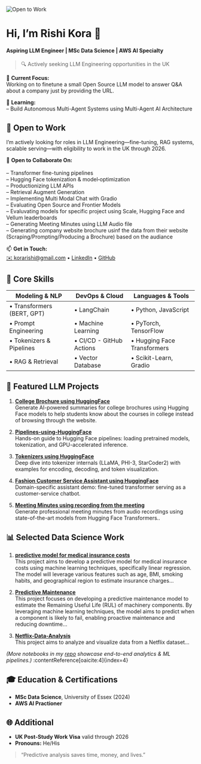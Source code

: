 ![Open to Work](https://img.shields.io/badge/Open%20to-Work-brightgreen)
# Hi, I’m **Rishi Kora** 👋  
#### Aspiring LLM Engineer | MSc Data Science | AWS AI Specialty  
> 🔍 Actively seeking LLM Engineering opportunities in the UK

🔭 **Current Focus:**  
Working on to finetune a small Open Source LLM model to answer Q&A about a company just by providing the URL.


🌱 **Learning:**  
–  Build Autonomous Multi-Agent Systems  using Multi-Agent AI Architecture

## 💼 Open to Work  
I’m actively looking for roles in LLM Engineering—fine-tuning, RAG systems, scalable serving—with eligibility to work in the UK through 2026.  


👯 **Open to Collaborate On:**  <br><br>
–  Transformer fine-tuning pipelines  
–  Hugging Face tokenization & model‐optimization  
–  Productionizing LLM APIs<br>
–  Retrieval Augment Generation<br>
–  Implementing Multi Modal Chat with Gradio<br>
–  Evaluating Open Source and Frontier Models<br>
–  Evaluvating models for specific project using Scale, Hugging Face and Vellum leaderboards<br>
–  Generating Meeting Minutes using LLM Audio file<br>
–  Generating company website brochure usinf the data from their website (Scraping/Prompting/Producing a Brochure) based on the audiance<br>


📫 **Get in Touch:**  
[✉️ korarishi@gmail.com](mailto:korarishi@gmail.com) • [LinkedIn](https://www.linkedin.com/in/rishikora/) • [GitHub](https://github.com/Rishi-Kora)  



## 🚀 Core Skills

| **Modeling & NLP**         | **DevOps & Cloud**         | **Languages & Tools**      |
| -------------------------- | -------------------------- | -------------------------- |
| • Transformers (BERT, GPT) | • LangChain                | • Python, JavaScript       |
| • Prompt Engineering       | • Machine Learning         | • PyTorch, TensorFlow      |
| • Tokenizers & Pipelines   | • CI/CD - GitHub Actions   | • Hugging Face Transformers |
| • RAG & Retrieval          | • Vector Database          | • Scikit-Learn, Gradio     |



## 📂 Featured LLM Projects


1. **[College Brochure using HuggingFace](https://github.com/Rishi-Kora/College-Brochure-using-HuggingFace)**  
   Generate AI-powered summaries for college brochures using Hugging Face models to help students know about the courses in college instead of browsing through the website.

2. **[Pipelines-using-HuggingFace](https://github.com/Rishi-Kora/Pipelines-using-HuggingFace)**  
   Hands-on guide to Hugging Face pipelines: loading pretrained models, tokenization, and GPU-accelerated inference. 

3. **[Tokenizers using HuggingFace](https://github.com/Rishi-Kora/Tokenizers-using-HuggingFace)**  
   Deep dive into tokenizer internals (LLaMA, PHI-3, StarCoder2) with examples for encoding, decoding, and token visualization. 

4. **[Fashion Customer Service Assistant using HuggingFace](https://github.com/Rishi-Kora/Fashion-Customer-Service-Assistant-using-HuggingFace)**  
   Domain-specific assistant demo: fine-tuned transformer serving as a customer-service chatbot.

5. **[Meeting Minutes using recording from the meeting](https://github.com/Rishi-Kora/Meeting-Minutes-using-HuggingFace)**  
   Generate professional meeting minutes from audio recordings using state-of-the-art models from Hugging Face Transformers..



## 📊 Selected Data Science Work

1. **[predictive model for medical insurance costs](https://github.com/Rishi-Kora/Medical-Insurance-Data-Analysis-ML)**  
   This project aims to develop a predictive model for medical insurance costs using machine learning techniques, specifically linear regression. The model will leverage various features such as age, BMI, smoking habits, and geographical region to estimate insurance charges...

2. **[Predictive Maintenance](https://github.com/Rishi-Kora/Predictive-Maintenance)**  
   This project focuses on developing a predictive maintenance model to estimate the Remaining Useful Life (RUL) of machinery components. By leveraging machine learning techniques, the model aims to predict when a component is likely to fail, enabling proactive maintenance and reducing downtime...

3. **[Netflix-Data-Analysis](https://github.com/Rishi-Kora/Netflix-Data-Analysis)**  
    This project aims to analyze and visualize data from a Netflix dataset...
 

*(More notebooks in my [repo](https://github.com/Rishi-Kora?tab=repositories) showcase end-to-end analytics & ML pipelines.)* :contentReference[oaicite:4]{index=4}



## 🎓 Education & Certifications

- **MSc Data Science**, University of Essex (2024)  
- **AWS AI Practioner**  



## 🌐 Additional

- **UK Post-Study Work Visa** valid through 2026  
- **Pronouns:** He/His  

> “Predictive analysis saves time, money, and lives.”  
